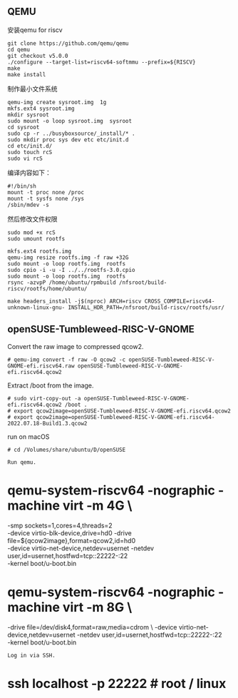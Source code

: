 ## QEMU
安装qemu for riscv
```
git clone https://github.com/qemu/qemu
cd qemu
git checkout v5.0.0
./configure --target-list=riscv64-softmmu --prefix=${RISCV}
make
make install
```
制作最小文件系统
```
qemu-img create sysroot.img  1g
mkfs.ext4 sysroot.img
mkdir sysroot
sudo mount -o loop sysroot.img  sysroot
cd sysroot
sudo cp -r ../busyboxsource/_install/* .
sudo mkdir proc sys dev etc etc/init.d
cd etc/init.d/
sudo touch rcS
sudo vi rcS
```
编译内容如下：
```
#!/bin/sh
mount -t proc none /proc
mount -t sysfs none /sys
/sbin/mdev -s
```
然后修改文件权限
```
sudo mod +x rcS
sudo umount rootfs
```

```
mkfs.ext4 rootfs.img
qemu-img resize rootfs.img -f raw +32G
sudo mount -o loop rootfs.img  rootfs
sudo cpio -i -u -I ../../rootfs-3.0.cpio
sudo mount -o loop rootfs.img  rootfs
rsync -azvpP /home/ubuntu/rpmbuild /nfsroot/build-riscv/rootfs/home/ubuntu/

make headers_install -j$(nproc) ARCH=riscv CROSS_COMPILE=riscv64-unknown-linux-gnu- INSTALL_HDR_PATH=/nfsroot/build-riscv/rootfs/usr/
```

## openSUSE-Tumbleweed-RISC-V-GNOME
Convert the raw image to compressed qcow2.
```
# qemu-img convert -f raw -O qcow2 -c openSUSE-Tumbleweed-RISC-V-GNOME-efi.riscv64.raw openSUSE-Tumbleweed-RISC-V-GNOME-efi.riscv64.qcow2
```
Extract /boot from the image.
```
# sudo virt-copy-out -a openSUSE-Tumbleweed-RISC-V-GNOME-efi.riscv64.qcow2 /boot .
# export qcow2image=openSUSE-Tumbleweed-RISC-V-GNOME-efi.riscv64.qcow2
# export qcow2image=openSUSE-Tumbleweed-RISC-V-GNOME-efi.riscv64-2022.07.18-Build1.3.qcow2
```
run on macOS
```
# cd /Volumes/share/ubuntu/D/openSUSE
```
```
Run qemu.
```
# qemu-system-riscv64 -nographic -machine virt -m 4G \
   -smp sockets=1,cores=4,threads=2 \
   -device virtio-blk-device,drive=hd0 -drive file=${qcow2image},format=qcow2,id=hd0 \
   -device virtio-net-device,netdev=usernet -netdev user,id=usernet,hostfwd=tcp::22222-:22 \
   -kernel boot/u-boot.bin
# qemu-system-riscv64 -nographic -machine virt -m 8G \
   -drive file=/dev/disk4,format=raw,media=cdrom \ 
   -device virtio-net-device,netdev=usernet -netdev user,id=usernet,hostfwd=tcp::22222-:22 \
   -kernel boot/u-boot.bin
   <!-- -device virtio-blk-device,drive=hd0 -drive file=rootfs,format=raw,id=hd0 \ -->
```
Log in via SSH.
```
# ssh localhost -p 22222   # root / linux
```